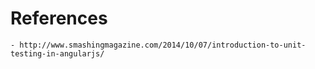 # References

	- http://www.smashingmagazine.com/2014/10/07/introduction-to-unit-testing-in-angularjs/